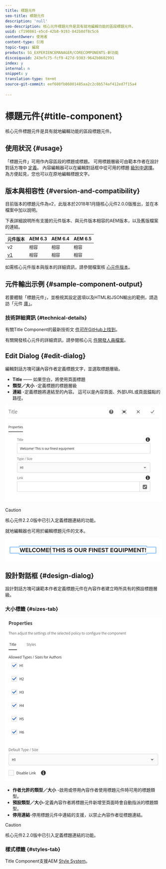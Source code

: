 ```yaml
---
title: 標題元件
seo-title: 標題元件
description: 'null'
seo-description: 核心元件標題元件是具有就地編輯功能的區段標題元件。
uuid: cf190861-e5cd-42b8-9193-842b8df8c5c6
contentOwner: 使用者
content-type: 引用
topic-tags: 編寫
products: SG_EXPERIENCEMANAGER/CORECOMPONENTS-新功能
discoiquuid: 243efc75-fcf9-427d-9303-9642b0602991
index: y
internal: n
snippet: y
translation-type: tm+mt
source-git-commit: eef608fb06001485aa2c2c0b574af412ed7f15a4

---
```



# 標題元件{#title-component}

核心元件標題元件是具有就地編輯功能的區段標題元件。

## 使用狀況 {#usage}

「標題元件」可用作內容區段的標題或標題。 可用標題層級可由範本作者在設計對話方塊中 [定義](#design-dialog)。 內容編輯器可以在編輯對話框中從可用的標題 [級別中選擇](#edit-dialog)。 為方便起見，您也可以在原地編輯標題文字。

## 版本與相容性 {#version-and-compatibility}

目前版本的標題元件為v2，此版本於2018年1月隨核心元件2.0.0版推出，並在本檔案中加以說明。

下表詳細說明所有支援的元件版本、與元件版本相容的AEM版本，以及舊版檔案的連結。

| 元件版本 | AEM 6.3 | AEM 6.4 | AEM 6.5 |
|---|---|---|---|
| v2 | 相容 | 相容 | 相容 |
| [v1](title-v1.md) | 相容 | 相容 | 相容 |

如需核心元件版本與版本的詳細資訊，請參閱檔案核 [心元件版本](versions.md)。

## 元件輸出示例 {#sample-component-output}

若要體驗「標題元件」，並檢視其設定選項以及HTML和JSON輸出的範例，請造訪「元件 [庫」](http://opensource.adobe.com/aem-core-wcm-components/library/title.html)。

### 技術詳細資訊 {#technical-details}

有關Title Component的最新技術文 [件可在GitHub上找到](https://github.com/adobe/aem-core-wcm-components/blob/master/content/src/content/jcr_root/apps/core/wcm/components/title/v2/title)。

有關開發核心元件的詳細資訊，請參閱核心元 [件開發人員檔案](developing.md)。

## Edit Dialog {#edit-dialog}

編輯對話方塊可讓內容作者定義標題文字，並選取標題層級。

* **Title** —— 如果空白，將使用頁面標題
* **類型／大小** -定義標題的標題層級
* **連結** -定義標題將連結至的內容。 這可以是內容頁面、外部URL或頁面錨點的路徑。

![](assets/screenshot_2018-10-19at110055.png)

>[!CAUTION]
>
>核心元件2.2.0版中已引入定義標題連結的功能。

就地編輯器也可用於編輯標題元件的文本。

![](assets/chlimage_1-37.png)

## 設計對話框 {#design-dialog}

設計對話方塊可讓範本作者定義標題元件在內容作者建立時所具有的預設標題層級。

### 大小標籤 {#sizes-tab}

![](assets/screenshot_2018-10-19at110120.png)

* **作者允許的類型／大小** -啟用或停用內容作者使用標題元件時可用的標題類型。
* **預設類型／大小**-定義內容作者將標題元件新增至頁面時會自動指派的標題類型。
* **停用連結**-停用標題元件中連結的支援，以禁止內容作者從標題連結。

>[!CAUTION]
>
>核心元件2.2.0版中已引入定義標題連結的功能。

### 樣式標籤 {#styles-tab}

Title Component支援AEM [Style System](authoring.md#component-styling)。